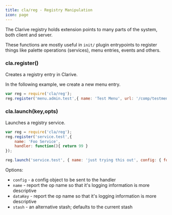 ```yaml
---
title: cla/reg - Registry Manipulation
icon: page
---
```


The Clarive registry holds extension points to many parts of
the system, both client and server.

These functions are mostly useful in `init/` plugin entrypoints to register
things like palette operations (services), menu entries, events and others.

### cla.register()

Creates a registry entry in Clarive.

In the following example, we create a new menu entry.

```javascript
var reg = require('cla/reg');
reg.register('menu.admin.test',{ name: 'Test Menu', url: '/comp/testmenu.js' });
```

### cla.launch(key,opts)

Launches a registry service.

```javascript
var reg = require('cla/reg');
reg.register('service.test',{
    name: 'Foo Service',
    handler: function(){ return 99 }
});

reg.launch('service.test', { name: 'just trying this out', config: { foo: 'bar' } });
```

Options:

- `config` - a config object to be sent to the handler
- `name` - report the op name so that it's logging information is more descriptive
- `dataKey` - report the op name so that it's logging information is more descriptive
- `stash` - an alternative stash; defaults to the current stash
